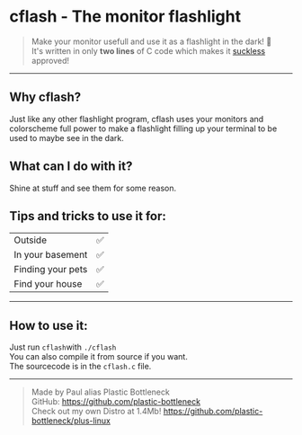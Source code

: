 # cflash - The monitor flashlight
> Make your monitor usefull and use it as a flashlight in the dark! 🥹  
> It's written in only **two lines** of C code which makes it [suckless](https://suckless.org/) approved!  

---

## Why cflash?
Just like any other flashlight program, cflash uses your monitors and colorscheme full power to make a flashlight filling up your terminal to be used to maybe see in the dark.  
## What can I do with it?
Shine at stuff and see them for some reason.
## Tips and tricks to use it for:
<table>
<tbody>
  <tr>
    <td>Outside</td>
    <td>✅</td>
  </tr>
  <tr>
    <td>In your basement</td>
    <td>✅</td>
  </tr>
  <tr>
    <td>Finding your pets<br></td>
    <td>✅</td>
  </tr>
  <tr>
    <td>Find your house</td>
    <td>✅</td>
  </tr>
</tbody>
</table>

---

## How to use it:
Just run `cflash`with `./cflash`  
You can also compile it from source if you want.  
The sourcecode is in the `cflash.c` file.

---

> Made by Paul alias Plastic Bottleneck  
> GitHub: https://github.com/plastic-bottleneck  
> Check out my own Distro at 1.4Mb! https://github.com/plastic-bottleneck/plus-linux
